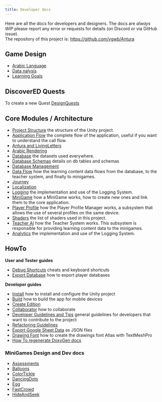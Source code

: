 ```yaml
---
title: Developer docs
---
```

Here are all the docs for developers and designers.
The docs are _always WIP_ please report any error or requests for details (on Discord or via GitHub issue).  
The repository of this project is: <https://github.com/vgwb/Antura>  

## Game Design

- [Arabic Language](GameDesign/ArabicLanguage.md)
- [Data nalysis](GameDesign/DataAnalysis.md)
- [Learning Goals](GameDesign/LearningGoals.md)

## DiscoverED Quests
To create a new Quest [DesignQuests](DiscoverED/index.md)  

## Core Modules / Architecture

- [Project Structure](Modules/ProjectStructure.md) the structure of the Unity project.
- [Application Flow](Modules/ApplicationFlow.md) the complete flow of the application, useful if you want to understand the call flow.
- [Antura and LivingLetters](Modules/AnturaLivingLetters.md)
- [Arabic Rendering](Modules/ArabicRendering.md)
- [Database](Modules/Database.md) the datasets used everywhere.
- [Database Schemas](Modules/DatabaseSchemas.md) details on db tables and schemas
- [Database Management](Modules/DatabaseManagement.md)
- [Data Flow](Modules/DataFlow.md) how the learning content data flows from the database, to the teacher system, and finally to minigames.
- [Journey](Modules/Journey.md)
- [Localization](Modules/Localization.md)
- [Logging](Modules/Logging.md) the implementation and use of the Logging System.
- [MiniGame](Modules/MiniGame.md) how a MiniGame works, how to create new ones and link them to the core application.
- [Player Profile](Modules/PlayerProfile.md) how the Player Profile Manager works, a subsystem that allows the use of several profiles on the same device.
- [Shaders](Modules/Shaders.md) the list of shaders used in this project.
- [Teacher AI](Modules/Teacher.md) how the Teacher System works. This subsystem is responsible for providing learning content data to the minigames.
- [Analytics](Modules/Analytics.md) the implementation and use of the Logging System.


## HowTo
**User and Tester guides**

- [Debug Shortcuts](HowTo/DebugShortcuts.md) cheats and keyboard shortcuts
- [Export Database](HowTo/ExportPlayerDatabase.md) how to export player databases

**Developer guides**

- [Install](HowTo/INSTALL.md) how to install and configure the Unity project
- [Build](HowTo/Build.md) how to build the app for mobile devices
- [Create Edition](HowTo/CreateEdition.md)
- [Collaborator](HowTo/Collaborator.md) how to collaborate
- [Developer Guidelines and Tips](HowTo/DeveloperGuidelines.md) general guidelines for developers that want to contribute to the project
- [Refactoring Guidelines](HowTo/RefactoringGuidelines.md)
- [Export Google Sheet Data](HowTo/ExportGoogleSheetData.md) as JSON files
- [Drawing Font](HowTo/DrawingsFont.md) how to create the drawings font Atlas with TextMeshPro
- [How To regenerate DoxyGen docs](HowTo/APIDocsGeneration.md)

### MiniGames Design and Dev docs

- [Assessments](Minigames/Assessments.md)
- [Balloons](Minigames/Balloons.md)
- [ColorTickle](Minigames/ColorTickle.md)
- [DancingDots](Minigames/DancingDots.md)
- [Egg](Minigames/Egg.md)
- [FastCrowd](Minigames/FastCrowd.md)
- [HideAndSeek](Minigames/HideAndSeek.md)
